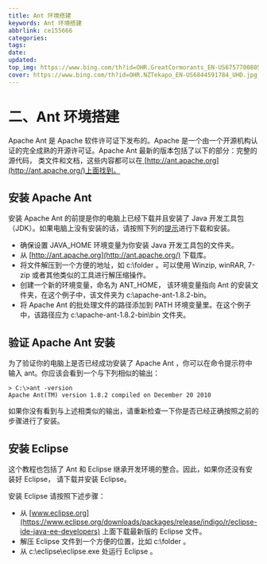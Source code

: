 ```yaml
---
title: Ant 环境搭建
keywords: Ant 环境搭建
abbrlink: ce155666
categories: 
tags: 
date: 
updated: 
top_img: https://www.bing.com/th?id=OHR.GreatCormorants_EN-US6757700805_UHD.jpg
cover: https://www.bing.com/th?id=OHR.NZTekapo_EN-US6844591784_UHD.jpg
---
```

# 二、Ant 环境搭建

Apache Ant 是 Apache 软件许可证下发布的。Apache 是一个由一个开源机构认证的完全成熟的开源许可证。Apache Ant 最新的版本包括了以下的部分：完整的源代码， 类文件和文档，这些内容都可以在[ ](https://zh.wikipedia.org/wiki/Markdown)[http://ant.apache.org](http://ant.apache.org/)上面找到。

## 安装 Apache Ant

安装 Apache Ant 的前提是你的电脑上已经下载并且安装了 Java 开发工具包（JDK）。如果电脑上没有安装的话，请按照下列的[提示](https://www.w3cschool.cn/java/java-environment-setup.html)进行下载和安装。

- 确保设置 JAVA_HOME 环境变量为你安装 Java 开发工具包的文件夹。
- 从 [http://ant.apache.org](http://ant.apache.org/) 下载库。
- 将文件解压到一个方便的地址，如 c:\folder 。可以使用 Winzip, winRAR, 7-zip 或者其他类似的工具进行解压缩操作。
- 创建一个新的环境变量，命名为 ANT_HOME， 该环境变量指向 Ant 的安装文件夹，在这个例子中，该文件夹为 c:\apache-ant-1.8.2-bin。
- 将 Apache Ant 的批处理文件的路径添加到 PATH 环境变量里。在这个例子中，该路径应为 c:\apache-ant-1.8.2-bin\bin 文件夹。

## 验证 Apache Ant 安装

为了验证你的电脑上是否已经成功安装了 Apache Ant ，你可以在命令提示符中输入 ant。你应该会看到一个与下列相似的输出：

```
> C:\>ant -version
Apache Ant(TM) version 1.8.2 compiled on December 20 2010
```

如果你没有看到与上述相类似的输出，请重新检查一下你是否已经正确按照之前的步骤进行了安装。

## 安装 Eclipse

这个教程也包括了 Ant 和 Eclipse 继承开发环境的整合。因此，如果你还没有安装好 Eclipse， 请下载并安装 Eclipse。

安装 Eclipse 请按照下述步骤：

- 从 [www.eclipse.org](https://www.eclipse.org/downloads/packages/release/indigo/r/eclipse-ide-java-ee-developers) 上面下载最新版的 Eclipse 文件。
- 解压 Eclipse 文件到一个方便的位置，比如 c:\folder 。
- 从 c:\eclipse\eclipse.exe 处运行 Eclipse 。